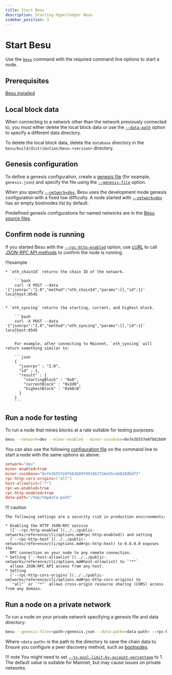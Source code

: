 ```yaml
---
title: Start Besu
description: Starting Hyperledger Besu
sidebar_position: 3
---
```


# Start Besu

Use the [`besu`](../reference/cli/options.md) command with the required command line options to start a node.

## Prerequisites

[Besu installed](install/binary-distribution.md)

## Local block data

When connecting to a network other than the network previously connected to, you must either delete the local block data or use the [`--data-path`](../../public-networks/reference/cli/options.md#data-path) option to specify a different data directory.

To delete the local block data, delete the `database` directory in the `besu/build/distribution/besu-<version>` directory.

## Genesis configuration

To define a genesis configuration, create a [genesis file](../../public-networks/concepts/genesis-file.md) (for example, `genesis.json`) and specify the file using the [`--genesis-file`](../../public-networks/reference/cli/options.md#genesis-file) option.

When you specify [`--network=dev`](../../public-networks/reference/cli/options.md#network), Besu uses the development mode genesis configuration with a fixed low difficulty. A node started with [`--network=dev`](../../public-networks/reference/cli/options.md#network) has an empty bootnodes list by default.

Predefined genesis configurations for named networks are in the [Besu source files](https://github.com/hyperledger/besu/tree/master/config/src/main/resources).

## Confirm node is running

If you started Besu with the [`--rpc-http-enabled`](../../public-networks/reference/cli/options.md#rpc-http-enabled) option, use [cURL](https://curl.haxx.se/) to call [JSON-RPC API methods](../reference/api/index.md) to confirm the node is running.

!!!example

    * `eth_chainId` returns the chain ID of the network.

        ```bash
        curl -X POST --data '{"jsonrpc":"2.0","method":"eth_chainId","params":[],"id":1}' localhost:8545
        ```

    * `eth_syncing` returns the starting, current, and highest block.

        ```bash
        curl -X POST --data '{"jsonrpc":"2.0","method":"eth_syncing","params":[],"id":1}' localhost:8545
        ```

        For example, after connecting to Mainnet, `eth_syncing` will return something similar to:

        ```json
        {
          "jsonrpc" : "2.0",
          "id" : 1,
          "result" : {
            "startingBlock" : "0x0",
            "currentBlock" : "0x2d0",
            "highestBlock" : "0x66c0"
          }
        }
        ```

## Run a node for testing

To run a node that mines blocks at a rate suitable for testing purposes:

```bash
besu --network=dev --miner-enabled --miner-coinbase=0xfe3b557e8fb62b89f4916b721be55ceb828dbd73 --rpc-http-cors-origins="all" --host-allowlist="*" --rpc-ws-enabled --rpc-http-enabled --data-path=/tmp/tmpDatdir
```

You can also use the following [configuration file](../../public-networks/how-to/configuration-file.md) on the command line to start a node with the same options as above:

```toml
network="dev"
miner-enabled=true
miner-coinbase="0xfe3b557e8fb62b89f4916b721be55ceb828dbd73"
rpc-http-cors-origins=["all"]
host-allowlist=["*"]
rpc-ws-enabled=true
rpc-http-enabled=true
data-path="/tmp/tmpdata-path"
```

!!! caution

    The following settings are a security risk in production environments:

    * Enabling the HTTP JSON-RPC service
      ([`--rpc-http-enabled`](../../public-networks/reference/cli/options.md#rpc-http-enabled)) and setting
      [`--rpc-http-host`](../../public-networks/reference/cli/options.md#rpc-http-host) to 0.0.0.0 exposes the
      RPC connection on your node to any remote connection.
    * Setting [`--host-allowlist`](../../public-networks/reference/cli/options.md#host-allowlist) to `"*"`
      allows JSON-RPC API access from any host.
    * Setting
      [`--rpc-http-cors-origins`](../../public-networks/reference/cli/options.md#rpc-http-cors-origins) to
      `"all"` or `"*"` allows cross-origin resource sharing (CORS) access from any domain.

## Run a node on a private network

To run a node on your private network specifying a genesis file and data directory:

```bash
besu --genesis-file=<path>/genesis.json --data-path=<data-path> --rpc-http-enabled --bootnodes=<bootnodes>
```

Where `<data-path>` is the path to the directory to save the chain data to. Ensure you configure a peer discovery method, such as [bootnodes](../how-to/configure/bootnodes.md).

!!! note You might need to set [`--tx-pool-limit-by-account-percentage`](../../public-networks/reference/cli/options.md#tx-pool-limit-by-account-percentage) to 1. The default value is suitable for Mainnet, but may cause issues on private networks.

